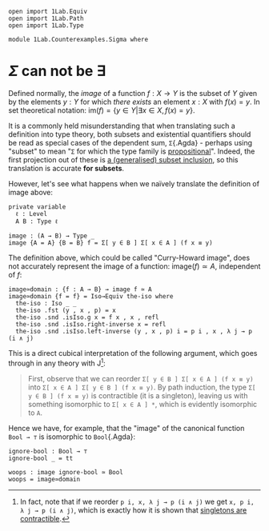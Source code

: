 ```
open import 1Lab.Equiv
open import 1Lab.Path
open import 1Lab.Type

module 1Lab.Counterexamples.Sigma where
```

# $\Sigma$ can not be $\exists$

Defined normally, the _image_ of a function $f : X \to Y$ is the subset
of $Y$ given by the elements $y : Y$ for which _there exists_ an element
$x : X$ with $f(x) = y$. In set theoretical notation: $\mathrm{im}(f) =
\{ y \in Y | \exists x \in X, f(x) = y \}$.

It is a commonly held misunderstanding that when translating such a
definition into type theory, both subsets and existential quantifiers
should be read as special cases of the dependent sum, `Σ`{.Agda} -
perhaps using "subset" to mean "`Σ` for which the type family is
[propositional]". Indeed, the first projection out of these is [a
(generalised) subset inclusion], so this translation is accurate **for
subsets**.

[propositional]: agda://1Lab.HLevel#isProp
[a (generalised) subset inclusion]: agda://1Lab.Equiv.Embedding#Subset-proj-embedding

However, let's see what happens when we naïvely translate the definition
of image above:

```
private variable
  ℓ : Level
  A B : Type ℓ

image : (A → B) → Type _
image {A = A} {B = B} f = Σ[ y ∈ B ] Σ[ x ∈ A ] (f x ≡ y)
```

The definition above, which could be called "Curry-Howard image", does
not accurately represent the image of a function: $\mathrm{image}(f)
\simeq A$, independent of $f$:

```
image≃domain : {f : A → B} → image f ≃ A
image≃domain {f = f} = Iso→Equiv the-iso where
  the-iso : Iso _ _
  the-iso .fst (y , x , p) = x
  the-iso .snd .isIso.g x = f x , x , refl
  the-iso .snd .isIso.right-inverse x = refl
  the-iso .snd .isIso.left-inverse (y , x , p) i = p i , x , λ j → p (i ∧ j)
```

This is a direct cubical interpretation of the following argument, which
goes through in any theory with J[^2]:

> First, observe that we can reorder `Σ[ y ∈ B ] Σ[ x ∈ A ] (f x ≡ y)`
into `Σ[ x ∈ A ] Σ[ y ∈ B ] (f x ≡ y)`. By path induction, the type `Σ[
y ∈ B ] (f x ≡ y)` is contractible (it is a singleton), leaving us with
something isomorphic to `Σ[ x ∈ A ] *`, which is evidently isomorphic to
`A`.

Hence we have, for example, that the "image" of the canonical function
`Bool → ⊤` is isomorphic to `Bool`{.Agda}:

```
ignore-bool : Bool → ⊤
ignore-bool _ = tt

woops : image ignore-bool ≃ Bool
woops = image≃domain
```

[^2]: In fact, note that if we reorder `p i, x, λ j → p (i ∧ j)` we get
`x, p i, λ j → p (i ∧ j)`, which is exactly how it is shown that
[singletons are contractible].

[singletons are contractible]: agda://1Lab.Path#isContr-Singleton
